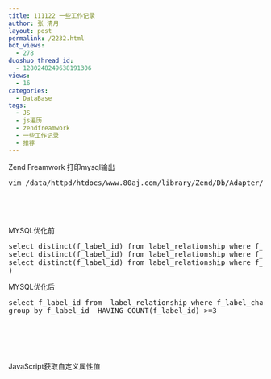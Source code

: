 ```yaml
---
title: 111122 一些工作记录
author: 张 清月
layout: post
permalink: /2232.html
bot_views:
  - 278
duoshuo_thread_id:
  - 1280248249638191306
views:
  - 16
categories:
  - DataBase
tags:
  - JS
  - js遍历
  - zendfreamwork
  - 一些工作记录
  - 推荐
---
```

Zend Freamwork 打印mysql输出

<pre lang="php">vim /data/httpd/htdocs/www.80aj.com/library/Zend/Db/Adapter/Abstract.php</pre>

&nbsp;

&nbsp;

MYSQL优化前

<pre lang="php">select distinct(f_label_id) from label_relationship where f_label_channel_id=6 and f_label_id in (
select distinct(f_label_id) from label_relationship where f_label_channel_id=1 and f_label_id in (
select distinct(f_label_id) from label_relationship where f_label_channel_id=2)
)</pre>

MYSQL优化后

<pre lang="php">select f_label_id from  label_relationship where f_label_channel_id in (1,2,6)   
group by f_label_id  HAVING COUNT(f_label_id) &gt;=3

</pre>

&nbsp;

&nbsp;

JavaScript获取自定义属性值

<pre lang="php"></pre>

&nbsp;

&nbsp;
